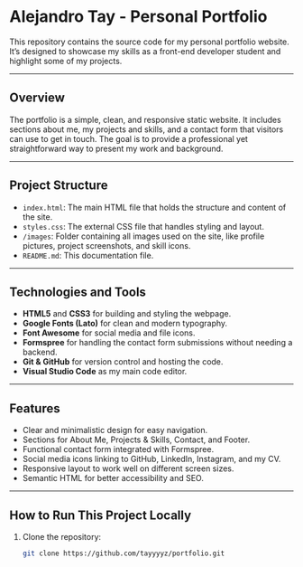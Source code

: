 # Alejandro Tay - Personal Portfolio

This repository contains the source code for my personal portfolio website. It’s designed to showcase my skills as a front-end developer student and highlight some of my projects.

---

## Overview

The portfolio is a simple, clean, and responsive static website. It includes sections about me, my projects and skills, and a contact form that visitors can use to get in touch. The goal is to provide a professional yet straightforward way to present my work and background.

---

## Project Structure

- `index.html`: The main HTML file that holds the structure and content of the site.
- `styles.css`: The external CSS file that handles styling and layout.
- `/images`: Folder containing all images used on the site, like profile pictures, project screenshots, and skill icons.
- `README.md`: This documentation file.

---

## Technologies and Tools

- **HTML5** and **CSS3** for building and styling the webpage.
- **Google Fonts (Lato)** for clean and modern typography.
- **Font Awesome** for social media and file icons.
- **Formspree** for handling the contact form submissions without needing a backend.
- **Git & GitHub** for version control and hosting the code.
- **Visual Studio Code** as my main code editor.

---

## Features

- Clear and minimalistic design for easy navigation.
- Sections for About Me, Projects & Skills, Contact, and Footer.
- Functional contact form integrated with Formspree.
- Social media icons linking to GitHub, LinkedIn, Instagram, and my CV.
- Responsive layout to work well on different screen sizes.
- Semantic HTML for better accessibility and SEO.

---

## How to Run This Project Locally

1. Clone the repository:
   ```bash
   git clone https://github.com/tayyyyz/portfolio.git
